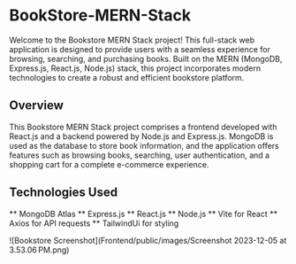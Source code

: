 # BookStore-MERN-Stack

Welcome to the Bookstore MERN Stack project! This full-stack web application is designed to provide users with a seamless experience for browsing, searching, and purchasing books. Built on the MERN (MongoDB, Express.js, React.js, Node.js) stack, this project incorporates modern technologies to create a robust and efficient bookstore platform.

## Overview

This Bookstore MERN Stack project comprises a frontend developed with React.js and a backend powered by Node.js and Express.js. MongoDB is used as the database to store book information, and the application offers features such as browsing books, searching, user authentication, and a shopping cart for a complete e-commerce experience.

## Technologies Used
** MongoDB Atlas
** Express.js
** React.js
** Node.js
** Vite for React
** Axios for API requests
** TailwindUi for styling

![Bookstore Screenshot](Frontend/public/images/Screenshot 2023-12-05 at 3.53.06 PM.png)

